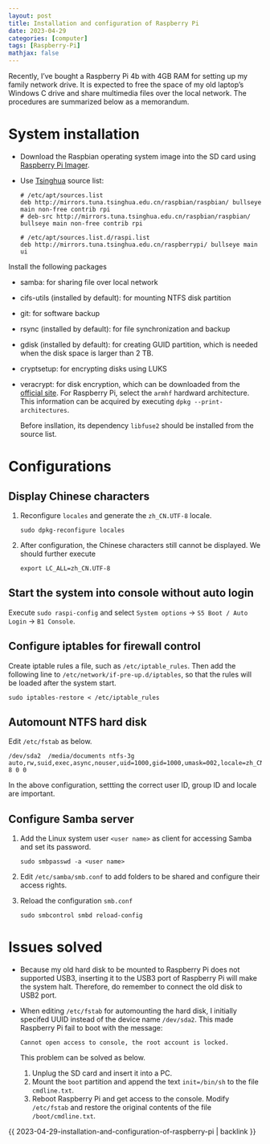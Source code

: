 ```yaml
---
layout: post
title: Installation and configuration of Raspberry Pi
date: 2023-04-29
categories: [computer]
tags: [Raspberry-Pi]
mathjax: false
---
```


Recently, I&rsquo;ve bought a Raspberry Pi 4b with 4GB RAM for setting up
my family network drive. It is expected to free the space of my old
laptop&rsquo;s Windows C drive and share multimedia files over the local
network. The procedures are summarized below as a memorandum.

# System installation

-   Download the Raspbian operating system image into the SD card using [Raspberry Pi Imager](https://www.raspberrypi.com/software/).
-   Use [Tsinghua](https://mirrors.tuna.tsinghua.edu.cn/help/raspbian/) source list:
    
        # /etc/apt/sources.list
        deb http://mirrors.tuna.tsinghua.edu.cn/raspbian/raspbian/ bullseye main non-free contrib rpi
        # deb-src http://mirrors.tuna.tsinghua.edu.cn/raspbian/raspbian/ bullseye main non-free contrib rpi
        
        # /etc/apt/sources.list.d/raspi.list
        deb http://mirrors.tuna.tsinghua.edu.cn/raspberrypi/ bullseye main ui


Install the following packages

-   samba: for sharing file over local network
-   cifs-utils (installed by default): for mounting NTFS disk partition
-   git: for software backup
-   rsync (installed by default): for file synchronization and backup
-   gdisk (installed by default): for creating GUID partition, which is needed when the disk space is larger than 2 TB.
-   cryptsetup: for encrypting disks using LUKS
-   veracrypt: for disk encryption, which can be downloaded from the [official site](https://www.veracrypt.fr/en/Downloads.html). For Raspberry Pi, select the `armhf` hardward architecture. This information can be acquired by executing `dpkg --print-architectures`.
    
    Before insllation, its dependency `libfuse2` should be installed from the source list.


# Configurations

## Display Chinese characters

1.  Reconfigure `locales` and generate the `zh_CN.UTF-8` locale.
    
        sudo dpkg-reconfigure locales
2.  After configuration, the Chinese characters still cannot be displayed. We should further execute
    
        export LC_ALL=zh_CN.UTF-8


## Start the system into console without auto login

Execute `sudo raspi-config` and select `System options` → `S5 Boot / Auto Login` → `B1 Console`.


## Configure iptables for firewall control

Create iptable rules a file, such as `/etc/iptable_rules`. Then add the following line to `/etc/network/if-pre-up.d/iptables`, so that the rules will be loaded after the system start.

    sudo iptables-restore < /etc/iptable_rules


## Automount NTFS hard disk

Edit `/etc/fstab` as below.

    /dev/sda2  /media/documents ntfs-3g auto,rw,suid,exec,async,nouser,uid=1000,gid=1000,umask=002,locale=zh_CN.UTF-8 0 0

In the above configuration, settting the correct user ID, group ID and locale are important.


## Configure Samba server

1.  Add the Linux system user `<user name>` as client for accessing Samba and set its password.
    
        sudo smbpasswd -a <user name>
2.  Edit `/etc/samba/smb.conf` to add folders to be shared and configure their access rights.
3.  Reload the configuration `smb.conf`
    
        sudo smbcontrol smbd reload-config


# Issues solved

-   Because my old hard disk to be mounted to Raspberry Pi does not supported USB3, inserting it to the USB3 port of Raspberry Pi will make the system halt. Therefore, do remember to connect the old disk to USB2 port.
-   When editing `/etc/fstab` for automounting the hard disk, I initially specifed UUID instead of the device name `/dev/sda2`. This made Raspberry Pi fail to boot with the message:
    
        Cannot open access to console, the root account is locked.
    
    This problem can be solved as below.
    
    1.  Unplug the SD card and insert it into a PC.
    2.  Mount the `boot` partition and append the text `init=/bin/sh` to the file `cmdline.txt`.
    3.  Reboot Raspberry Pi and get access to the console. Modify `/etc/fstab` and restore the original contents of the file `/boot/cmdline.txt`.

{{ 2023-04-29-installation-and-configuration-of-raspberry-pi | backlink }}
